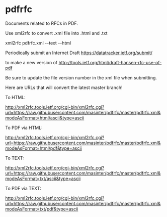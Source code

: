 pdfrfc
======

Documents related to RFCs in PDF.

Use xml2rfc to convert .xml file into .html and .txt


 xml2rfc pdfrfc.xml --text --html

Periodically submit an Internet Draft https://datatracker.ietf.org/submit/

to make a new version of http://tools.ietf.org/html/draft-hansen-rfc-use-of-pdf

Be sure to update the file version number in the xml file when submitting.

Here are URLs that will convert the latest master branch!

To HTML:

http://xml2rfc.tools.ietf.org/cgi-bin/xml2rfc.cgi?url=https://raw.githubusercontent.com/masinter/pdfrfc/master/pdfrfc.xml&modeAsFormat=html/ascii&type=ascii

To PDF via HTML:

http://xml2rfc.tools.ietf.org/cgi-bin/xml2rfc.cgi?url=https://raw.githubusercontent.com/masinter/pdfrfc/master/pdfrfc.xml&modeAsFormat=html/pdf&type=ascii

To TEXT:

http://xml2rfc.tools.ietf.org/cgi-bin/xml2rfc.cgi?url=https://raw.githubusercontent.com/masinter/pdfrfc/master/pdfrfc.xml&modeAsFormat=txt/ascii&type=ascii

To PDF via TEXT:

http://xml2rfc.tools.ietf.org/cgi-bin/xml2rfc.cgi?url=https://raw.githubusercontent.com/masinter/pdfrfc/master/pdfrfc.xml&modeAsFormat=txt/pdf&type=ascii
